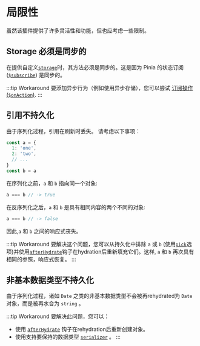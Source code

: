 # 局限性

虽然该插件提供了许多灵活性和功能，但也应考虑一些限制。

## Storage 必须是同步的

在提供自定义[`storage`](/guide/config#storage)时，其方法必须是同步的。这是因为 Pinia 的状态订阅 ([`$subscribe`](https://pinia.vuejs.org/core-concepts/state#Subscribing-to-the-state)) 是同步的。

:::tip Workaround
要添加异步行为（例如使用异步存储），您可以尝试 [订阅操作 (`$onAction`)](https://pinia.vuejs.org/core-concepts/actions.html#Subscribing-to-actions).
:::

## 引用不持久化

由于序列化过程，引用在刷新时丢失。
请考虑以下事项：

```ts
const a = {
  1: 'one',
  2: 'two',
  // ...
}
const b = a
```

在序列化之前，`a` 和 `b` 指向同一个对象:

```ts
a === b // -> true
```

在反序列化之后，`a` 和 `b` 是具有相同内容的两个不同的对象:

```ts
a === b // -> false
```

因此,`a` 和 `b` 之间的响应式丧失。

:::tip Workaround
要解决这个问题，您可以从持久化中排除 `a` 或 `b` (使用[`pick`](/guide/config#pick)选项)并使用[`afterHydrate`](/guide/config#afterhydrate)钩子在hydration后重新填充它们。这样, `a` 和 `b` 再次具有相同的参照，响应式恢复。
:::

## 非基本数据类型不持久化

由于序列化过程，诸如 `Date` 之类的非基本数据类型不会被再rehydrated为 `Date` 对象，而是被再水合为 `string` 。

:::tip Workaround
要解决此问题，您可以：

- 使用 [`afterHydrate`](/guide/config#afterhydrate) 钩子在rehydration后重新创建对象。
- 使用支持要保持的数据类型 [`serializer`](/guide/config#serializer) 。
  :::
